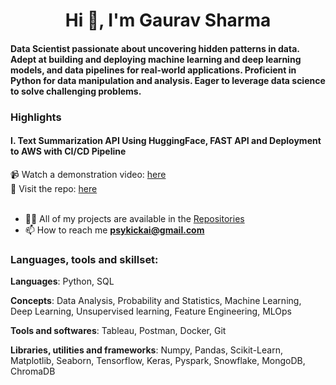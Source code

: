 <h1 align="center">Hi 👋, I'm Gaurav Sharma</h1>
<h4>Data Scientist passionate about uncovering hidden patterns in data. Adept at building and deploying machine learning and deep learning models, and data pipelines for real-world applications. Proficient in Python for data manipulation and analysis. Eager to leverage data science to solve challenging problems.</h4>

### Highlights
#### I. Text Summarization API Using HuggingFace, FAST API and Deployment to AWS with CI/CD Pipeline
📹 Watch a demonstration video: [here](https://www.youtube.com/watch?v=QG-pj9tV81M)<br>
📂 Visit the repo: [here](https://github.com/psykick-21/text-summarization-end-to-end)<br>
<br>

- 👨‍💻 All of my projects are available in the [Repositories](https://github.com/psykick-21?tab=repositories)
- 📫 How to reach me **psykickai@gmail.com**


<h3 align="left">Languages, tools and skillset:</h3>
<p><b>Languages</b>: Python, SQL</p>
<p><b>Concepts</b>: Data Analysis, Probability and Statistics, Machine Learning, Deep Learning, Unsupervised learning, Feature Engineering, MLOps</p>
<p><b>Tools and softwares</b>: Tableau, Postman, Docker, Git</p>
<p><b>Libraries, utilities and frameworks</b>: Numpy, Pandas, Scikit-Learn, Matplotlib, Seaborn, Tensorflow, Keras, Pyspark, Snowflake, MongoDB, ChromaDB</p>



